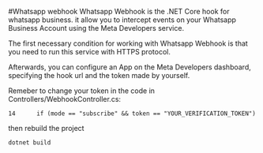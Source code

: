 #Whatsapp webhook
Whatsapp Webhook is the .NET Core hook for whatsapp business. it allow you to intercept events on your Whatsapp Business Account using the Meta Developers service.


The first necessary condition for working with Whatsapp Webhook is that you need to run this service with HTTPS protocol.

Afterwards, you can configure an App on the Meta Developers dashboard, specifying the hook url and the token made by yourself.

Remeber to change your token in the code in Controllers/WebhookController.cs:
```
14      if (mode == "subscribe" && token == "YOUR_VERIFICATION_TOKEN")
```

then rebuild the project
```
dotnet build
```